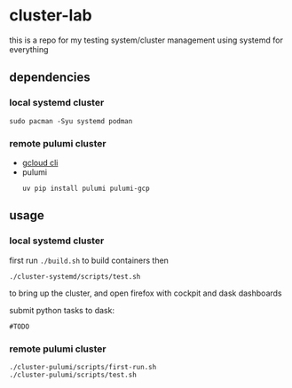 # cluster-lab

this is a repo for my testing system/cluster management using systemd for everything

## dependencies

### local systemd cluster

```
sudo pacman -Syu systemd podman
```

### remote pulumi cluster

- [gcloud cli](https://cloud.google.com/sdk/docs/install)
- pulumi
  ```
  uv pip install pulumi pulumi-gcp
  ```

## usage

### local systemd cluster

first run `./build.sh` to build containers then
```
./cluster-systemd/scripts/test.sh
```
to bring up the cluster, and open firefox with cockpit and dask dashboards

submit python tasks to dask:
```
#TODO
```

### remote pulumi cluster

```
./cluster-pulumi/scripts/first-run.sh
./cluster-pulumi/scripts/test.sh
```
